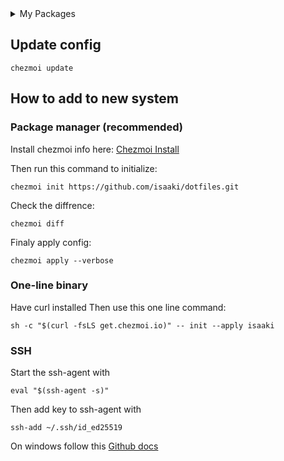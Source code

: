 <details><summary id="dependencies">My Packages</summary>
  
  - base-devel
  - greetd
  - greetd-tuigreet
  - mason
  - cpio
  - neovim
  - fzf
  - chezmoi
  - uwsm
  - gnome-keyring
  - polkit-gnome
  - seahorse
  - mpv
  - alacritty
  - btop
  - file-roller
  - kate
  - tealdeer
  - trash-cli
  - obsidian
  - uv
  - lazygit
  - thunar
  - thunar-archive-plugin
  - thunar-shares-plugin
  - gvfs
  - gvfs-smb
  - tmux
  - youtube-music
  - plexamp
  - stremio
  - zed
  - zoxide
  - qt5ct
  - qt6ct
  - kvantum
  - breeze-icons
  - adw-gtk-theme
  - qimgv-git
  - ttf-jetbrains-mono-nerd

Pacman
```bash
sudo pacman -S --needed base-devel greetd greetd-tuigreet mason cpio neovim fzf chezmoi uwsm gnome-keyring polkit-gnome seahorse mpv alacritty btop file-roller kate tealdeer trash-cli obsidian uv lazygit thunar thunar-archive-plugin thunar-shares-plugin gvfs gvfs-smb tmux zed zoxide qt5ct qt6ct kvantum breeze-icons adw-gtk-theme ttf-jetbrains-mono-nerd
```

AUR
```bash
paru -S --needed youtube-music plexamp-appimage stremio qimgv-git`
```

</details>

## Update config
```
chezmoi update
```

## How to add to new system
### Package manager (recommended)
Install chezmoi info here: [Chezmoi Install](https://www.chezmoi.io/install/)

Then run this command to initialize:
```
chezmoi init https://github.com/isaaki/dotfiles.git
```

Check the diffrence:
```
chezmoi diff
```

Finaly apply config:
```
chezmoi apply --verbose
```

### One-line binary
Have curl installed
Then use this one line command:
```
sh -c "$(curl -fsLS get.chezmoi.io)" -- init --apply isaaki
```

### SSH
Start the ssh-agent with
```
eval "$(ssh-agent -s)"
```
Then add key to ssh-agent with
```
ssh-add ~/.ssh/id_ed25519
```

On windows follow this [Github docs](https://docs.github.com/en/authentication/connecting-to-github-with-ssh/generating-a-new-ssh-key-and-adding-it-to-the-ssh-agent?platform=windows#adding-your-ssh-key-to-the-ssh-agent)
